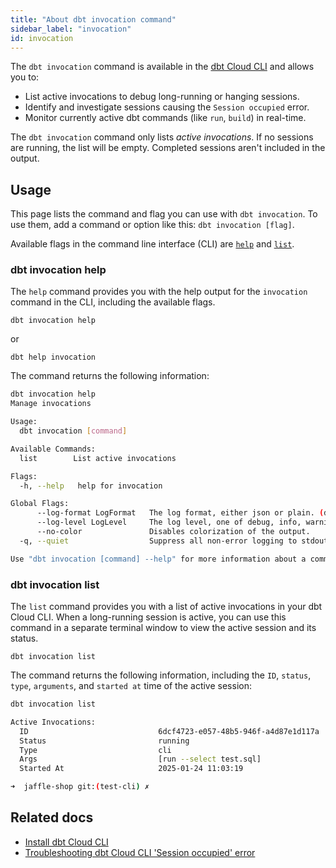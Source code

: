 ```yaml
---
title: "About dbt invocation command"
sidebar_label: "invocation"
id: invocation
---
```


The `dbt invocation` command is available in the [dbt Cloud CLI](/docs/cloud/cloud-cli-installation) and allows you to:
- List active invocations to debug long-running or hanging sessions.
- Identify and investigate sessions causing the `Session occupied` error.
- Monitor currently active dbt commands (like `run`, `build`) in real-time.

The `dbt invocation` command only lists _active invocations_. If no sessions are running, the list will be empty. Completed sessions aren't included in the output.

## Usage

This page lists the command and flag you can use with `dbt invocation`. To use them, add a command or option like this: `dbt invocation [flag]`.

Available flags in the command line interface (CLI) are [`help`](#dbt-invocation-help) and [`list`](#dbt-invocation-list).

### dbt invocation help

The `help` command provides you with the help output for the `invocation` command in the CLI, including the available flags.

```shell
dbt invocation help
```

or

```shell
dbt help invocation
```

The command returns the following information:

```bash
dbt invocation help
Manage invocations

Usage:
  dbt invocation [command]

Available Commands:
  list        List active invocations

Flags:
  -h, --help   help for invocation

Global Flags:
      --log-format LogFormat   The log format, either json or plain. (default plain)
      --log-level LogLevel     The log level, one of debug, info, warning, error or fatal. (default info)
      --no-color               Disables colorization of the output.
  -q, --quiet                  Suppress all non-error logging to stdout.

Use "dbt invocation [command] --help" for more information about a command.
```

### dbt invocation list

The `list` command provides you with a list of active invocations in your dbt Cloud CLI. When a long-running session is active, you can use this command in a separate terminal window to view the active session and its status.

```shell
dbt invocation list
```

The command returns the following information, including the `ID`, `status`, `type`, `arguments`, and `started at` time of the active session:

```bash
dbt invocation list

Active Invocations:
  ID                             6dcf4723-e057-48b5-946f-a4d87e1d117a
  Status                         running
  Type                           cli
  Args                           [run --select test.sql]
  Started At                     2025-01-24 11:03:19

➜  jaffle-shop git:(test-cli) ✗ 
```

## Related docs

- [Install dbt Cloud CLI](/docs/cloud/cloud-cli-installation)
- [Troubleshooting dbt Cloud CLI 'Session occupied' error](/faqs/Troubleshooting/long-sessions-cloud-cli)

